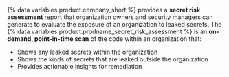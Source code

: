 {% data variables.product.company_short %} provides a **secret risk assessment** report that organization owners and security managers can generate to evaluate the exposure of an organization to leaked secrets. The {% data variables.product.prodname_secret_risk_assessment %} is an **on-demand, point-in-time scan** of the code within an organization that:
* Shows any leaked secrets within the organization
* Shows the kinds of secrets that are leaked outside the organization
* Provides actionable insights for remediation
